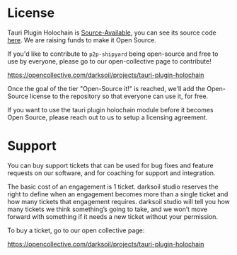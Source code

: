 # License

Tauri Plugin Holochain is [Source-Available](https://en.wikipedia.org/wiki/Source-available_software), you can see its source code [here](https://github.com/darksoil-studio/tauri-plugin-holochain). We are raising funds to make it Open Source. 

If you'd like to contribute to `p2p-shipyard` being open-source and free to use by everyone, please go to our open-collective page to contribute!

https://opencollective.com/darksoil/projects/tauri-plugin-holochain

Once the goal of the tier "Open-Source it!" is reached, we'll add the Open-Source license to the repository so that everyone can use it, for free.

If you want to use the tauri plugin holochain module before it becomes Open Source, please reach out to us to setup a licensing agreement.

# Support

You can buy support tickets that can be used for bug fixes and feature requests on our software, and for coaching for support and integration.

The basic cost of an engagement is 1 ticket. darksoil studio reserves the right to define when an engagement becomes more than a single ticket and how many tickets that engagement requires. darksoil studio will tell you how many tickets we think something’s going to take, and we won’t move forward with something if it needs a new ticket without your permission. 

To buy a ticket, go to our open collective page:

https://opencollective.com/darksoil/projects/tauri-plugin-holochain
